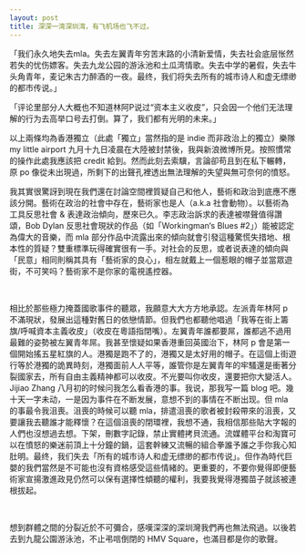 ```yaml
---
layout: post
title: 深深一湾深圳湾，有飞机场也飞不过。
---
```


<p class="message">「我们永久地失去mla。失去左翼青年穷苦末路的小清新爱情，失去社会底层怅然若失的忧伤嫖客。失去九龙公园的游泳池和土瓜湾情歌。失去中学的暑假，失去牛头角青年，麦记朱古力醉酒的一夜。最终，我们将失去所有的城市诗人和虚无缥缈的都市传说。」 </p>

<p class="message">「评论里部分人大概也不知道林阿P说过“资本主义收皮”，只会因一个他们无法理解的行为去高举口号去打倒。算了，我们都有光明的未来。」 </p>
以上兩條均為香港獨立（此處「獨立」當然指的是 indie 而非政治上的獨立）樂隊 my little airport 九月十九日凌晨在大陸被封禁後，我與新浪微博所見。按照慣常的操作此處我應該把 credit 給到。然而此刻去索驥，言論卻苟且到在私下輾轉，原 po 像從未出現過，所剩下的出聲孔裡透出無法理解的失望與無可奈何的憤怒。

<br>

我其實很驚訝到現在我們還在討論空間裡質疑自己和他人，藝術和政治到底應不應該分開。藝術在政治的社會中存在，藝術家也是人（a.k.a 社會動物）。以藝術為工具反思社會 & 表達政治傾向，歷來已久。李志政治訴求的表達被噤聲值得讚頌，Bob Dylan 反思社會現狀的作品（如「Workingman‘s Blues #2」）能被認定為偉大的音樂，而 mla 部分作品中流露出來的傾向就會引發這種驚慌失措地、根本性的質疑？雙重標準玩得確實很有一手。对社会的反思，或者说表達的傾向與「民意」相同則稱其具有「藝術家的良心」，相左就戴上一個惹眼的帽子並當眾遊街，不可笑吗？藝術家不是你家的電視遙控器。

<!--excerpt-->

<br>

相比於那些極力掩蓋國歌事件的聽眾，我願意大大方方地承認。左派青年林阿 p 不滿現狀，發展出這種對舊日的依戀情節。但我們也都聽他唱過「我等在街上籌旗/呼喊資本主義收皮」（收皮在粵語指閉嘴）。左翼青年誰都要屌，誰都逃不過用最難的姿勢被左翼青年屌。我甚至懷疑如果香港重回英國治下，林阿 p 會是第一個開始搖五星紅旗的人。港獨是跑不了的，港獨又是太好用的帽子。在這個上街遊行等於港獨的詭異時刻，港獨面前人人平等，誰管你是左翼青年的牢騷還是衝著分裂國家去，所有自由主義精神都可以收皮。不光要叫你收皮，還要把你大變活人。Jijiao Zhang 八月初的时候问我怎么看香港的事。我说，那我写一篇 blog 吧。幾十天一字未动，一是因为事件在不断发展，意想不到的事情在不断出现。但 mla 的事最令我沮喪。沮喪的時候可以聽 mla，排遣沮喪的歌者被封殺帶來的沮喪，又要讓我去聽誰才能釋懷？在這個沮喪的閉環裡，我想不通，我相信那些貼大字報的人們也沒想過去想。下架，刪數字記錄，禁止實體拷貝流通。流媒體平台和淘寶可以在憤怒的樂迷前頂上十分鐘的鍋，這套幹練又流暢的組合拳誰予誰之手你我心知肚明。最终，我们失去「所有的城市诗人和虚无缥缈的都市传说」。但作為時代巨嬰的我們當然是不可能也沒有資格感受這些情緒的。更重要的，不要你覺得即便藝術家宣揚激進政見仍然可以保有選擇性傾聽的權利，我要我覺得港獨苗子就該被連根拔起。

<br>

想到群體之間的分裂近於不可彌合，感嘆深深的深圳灣我們再也無法飛過。以後若去到九龍公園游泳池，不止弔唁倒閉的 HMV Square，也滿目都是你的歌聲。